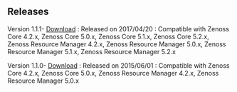 
Releases
--------

Version 1.1.1- <a rel="nofollow" class="external" href="http://wiki.zenoss.org/download/zenpacks/ZenPacks.zenoss.OpenvSwitch/1.1.1/ZenPacks.zenoss.OpenvSwitch-1.1.1.egg">Download</a>
: Released on 2017/04/20
: Compatible with Zenoss Core 4.2.x, Zenoss Core 5.0.x, Zenoss Core 5.1.x, Zenoss Core 5.2.x, Zenoss Resource Manager 4.2.x, Zenoss Resource Manager 5.0.x, Zenoss Resource Manager 5.1.x, Zenoss Resource Manager 5.2.x

Version 1.1.0- <a rel="nofollow" class="external" href="http://wiki.zenoss.org/download/zenpacks/ZenPacks.zenoss.OpenvSwitch/1.1.0/ZenPacks.zenoss.OpenvSwitch-1.1.0.egg">Download</a>
: Released on 2015/06/01
: Compatible with Zenoss Core 4.2.x, Zenoss Core 5.0.x, Zenoss Resource Manager 4.2.x, Zenoss Resource Manager 5.0.x
